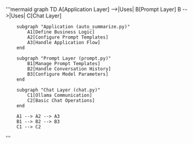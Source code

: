 '''mermaid
    graph TD
        A[Application Layer] -->|Uses| B[Prompt Layer]
        B -->|Uses| C[Chat Layer]
        
        subgraph "Application (auto_summarize.py)"
            A1[Define Business Logic]
            A2[Configure Prompt Templates]
            A3[Handle Application Flow]
        end
        
        subgraph "Prompt Layer (prompt.py)"
            B1[Manage Prompt Templates]
            B2[Handle Conversation History]
            B3[Configure Model Parameters]
        end
        
        subgraph "Chat Layer (chat.py)"
            C1[Ollama Communication]
            C2[Basic Chat Operations]
        end
        
        A1 --> A2 --> A3
        B1 --> B2 --> B3
        C1 --> C2
'''